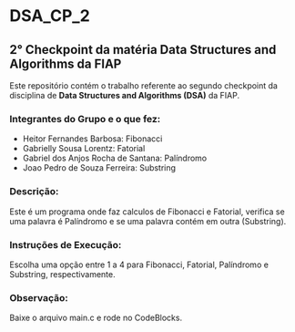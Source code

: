# DSA_CP_2
## 2° Checkpoint da matéria **Data Structures and Algorithms** da FIAP

Este repositório contém o trabalho referente ao segundo checkpoint da disciplina de **Data Structures and Algorithms (DSA)** da FIAP.

### Integrantes do Grupo e o que fez:
- Heitor Fernandes Barbosa: Fibonacci
- Gabrielly Sousa Lorentz: Fatorial
- Gabriel dos Anjos Rocha de Santana: Palíndromo
- Joao Pedro de Souza Ferreira: Substring

### Descrição:
Este é um programa onde faz calculos de Fibonacci e Fatorial, verifica se uma palavra é Palíndromo e se uma palavra contém em outra (Substring).

### Instruções de Execução:
Escolha uma opção entre 1 a 4 para Fibonacci, Fatorial, Palíndromo e Substring, respectivamente.

### Observação:
Baixe o arquivo main.c e rode no CodeBlocks.
